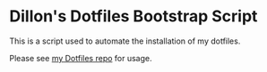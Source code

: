 # Dillon's Dotfiles Bootstrap Script

This is a script used to automate the installation of my dotfiles.

Please see [my Dotfiles repo](https://github.com/Dillon7C7/Dotfiles) for usage.
